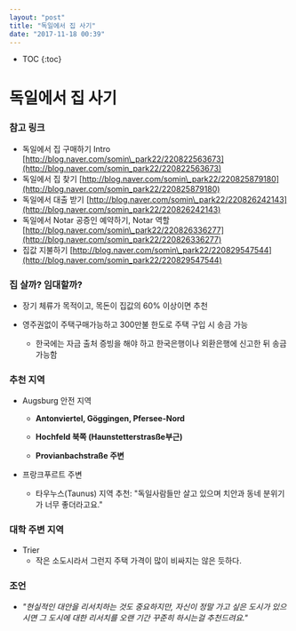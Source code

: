 ```yaml
---
layout: "post"
title: "독일에서 집 사기"
date: "2017-11-18 00:39"
---
```



- TOC
{:toc}

# 독일에서 집 사기

### 참고 링크

* 독일에서 집 구매하기 Intro [http://blog.naver.com/somin\_park22/220822563673](http://blog.naver.com/somin_park22/220822563673)
* 독일에서 집 찾기 [http://blog.naver.com/somin\_park22/220825879180](http://blog.naver.com/somin_park22/220825879180)
* 독일에서 대출 받기 [http://blog.naver.com/somin\_park22/220826242143](http://blog.naver.com/somin_park22/220826242143)
* 독일에서 Notar 공증인 예약하기, Notar 역할 [http://blog.naver.com/somin\_park22/220826336277](http://blog.naver.com/somin_park22/220826336277)
* 집값 지불하기 [http://blog.naver.com/somin\_park22/220829547544](http://blog.naver.com/somin_park22/220829547544)

### 집 살까? 임대할까?

* 장기 체류가 목적이고, 목돈이 집값의 60% 이상이면 추천

* 영주권없이 주택구매가능하고 300만불 한도로 주택 구입 시 송금 가능

  * 한국에는 자금 출처 증빙을 해야 하고 한국은행이나 외환은행에 신고한 뒤 송금 가능함

### 추천 지역

* Augsburg 안전 지역

  * **Antonviertel, Göggingen, Pfersee-Nord**

  * **Hochfeld 북쪽 \(Haunstetterstrasße부근\)**

  * **Provianbachstraße 주변**

* 프랑크푸르트 주변

  * 타우누스\(Taunus\) 지역 추천: "독일사람들만 살고 있으며 치안과 동네 분위기가 너무 좋더라고요."

### 대학 주변 지역

* Trier
  * 작은 소도시라서 그런지 주택 가격이 많이 비싸지는 않은 듯하다.

### 조언

* _"현실적인 대안을 리서치하는 것도 중요하지만, 자신이 정말 가고 싶은 도시가 있으시면 그 도시에 대한 리서치를 오랜 기간 꾸준히 하시는걸 추천드려요."_
